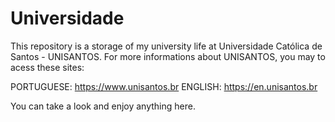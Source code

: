 # Universidade

This repository is a storage of my university life at Universidade Católica de Santos - UNISANTOS.
For more informations about UNISANTOS, you may to acess these sites:

PORTUGUESE: https://www.unisantos.br
ENGLISH: https://en.unisantos.br

You can take a look and enjoy anything here.
